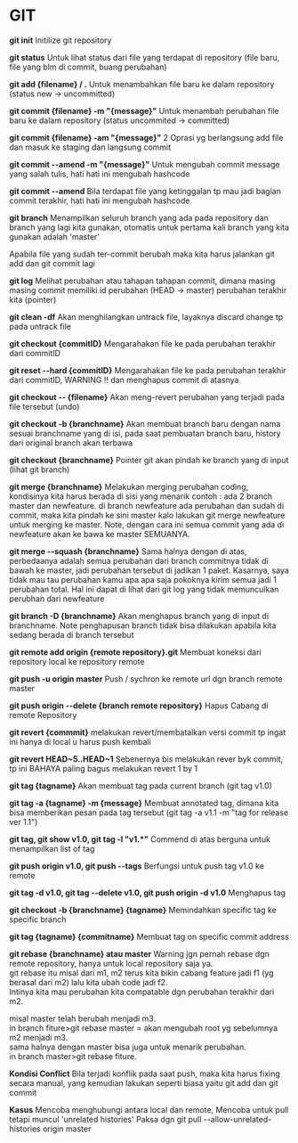 # GIT
<b>git init</b>
Initilize git repository

<b>git status</b>
Untuk lihat status dari file yang terdapat di repository (file baru, file yang blm di commit, buang perubahan)

<b>git add {filename} / .</b>
Untuk menambahkan file baru ke dalam repository (status new -> uncommitted)

<b> git commit {filename} -m "{message}"</b>
Untuk menambah perubahan file baru ke dalam repository (status uncommited -> committed)

<b> git commit {filename} -am "{message}"</b>
2 Oprasi yg berlangsung add file dan masuk ke staging dan langsung commit

<b> git commit --amend -m "{message}"</b>
Untuk mengubah commit message yang salah tulis, hati hati ini mengubah hashcode

<b> git commit --amend</b>
Bila terdapat file yang ketinggalan tp mau jadi bagian commit terakhir, hati hati ini mengubah hashcode

<b>git branch</b>
Menampilkan seluruh branch yang ada pada repository dan branch yang lagi kita gunakan, otomatis untuk pertama kali branch yang kita gunakan adalah 'master'

Apabila file yang sudah ter-commit berubah maka kita harus jalankan git add dan git commit lagi

<b>git log</b>
Melihat perubahan atau tahapan tahapan commit, dimana masing masing commit memiliki id perubahan
(HEAD -> master) perubahan terakhir kita (pointer)

<b>git clean -df</b>
Akan menghilangkan untrack file, layaknya discard change tp pada untrack file

<b>git checkout {commitID}</b>
Mengarahakan file ke pada perubahan terakhir dari commitID

<b>git reset --hard {commitID}</b>
Mengarahakan file ke pada perubahan terakhir dari commitID, WARNING !! dan menghapus commit di atasnya

<b>git checkout -- {filename}</b>
Akan meng-revert perubahan yang terjadi pada file tersebut (undo)

<b>git checkout -b {branchname}</b>
Akan membuat branch baru dengan nama sesuai branchname yang di isi, pada saat pembuatan branch baru, history dari original branch akan terbawa

<b>git checkout {branchname}</b>
Pointer git akan pindah ke branch yang di input (lihat git branch)

<b>git merge {branchname}</b>
Melakukan merging perubahan coding, kondisinya kita harus berada di sisi yang menarik
contoh : ada 2 branch master dan newfeature. di branch newfeature ada perubahan dan sudah di commit, maka kita pindah ke sini master kalo lakukan git merge newfeature untuk merging ke master. Note, dengan cara ini semua commit yang ada di newfeature akan ke bawa ke master SEMUANYA.

<b>git merge --squash {branchname}</b>
Sama halnya dengan di atas, perbedaanya adalah semua perubahan dari branch commitnya tidak di bawah ke master, jadi perubahan tersebut di jadikan 1 paket. Kasarnya, saya tidak mau tau perubahan kamu apa apa saja pokoknya kirim semua jadi 1 perubahan total. Hal ini dapat di lihat dari git log yang tidak memunculkan perubhan dari newfeature

<b>git branch -D {branchname}</b>
Akan menghapus branch yang di input di branchname. Note penghapusan branch tidak bisa dilakukan apabila kita sedang berada di branch tersebut

<b>git remote add origin {remote repository}.git</b>
Membuat koneksi dari repository local ke repository remote

<b>git push -u origin master</b>
Push / sychron ke remote url dgn branch remote master

<b>git push origin --delete {branch remote repository}</b>
Hapus Cabang di remote Repository

<b>git revert {commmit}</b>
melakukan revert/membatalkan versi commit tp ingat ini hanya di local u harus push kembali

<b>git revert HEAD~5..HEAD~1</b>
Sebenernya bis melakukan rever byk commit, tp ini BAHAYA paling bagus melakukan revert 1 by 1

<b>git tag {tagname}</b>
Akan membuat tag pada current branch (git tag v1.0)

<b>git tag -a {tagname} -m {message}</b>
Membuat annotated tag, dimana kita bisa memberikan pesan pada tag tersebut (git tag -a v1.1 -m "tag for release ver 1.1")

<b>git tag, git show v1.0, git tag -l "v1.*"</b>
Commend di atas berguna untuk menampilkan list of tag

<b>git push origin v1.0, git push --tags</b>
Berfungsi untuk push tag v1.0 ke remote 

<b>git tag -d v1.0, git tag --delete v1.0, git push origin -d v1.0</b>
Menghapus tag 

<b>git checkout -b {branchname} {tagname}</b>
Memindahkan specific tag ke specific branch

<b>git tag {tagname} {commitname}</b>
Membuat tag on specific commit address

<b>git rebase {branchname} atau master</b>
Warning jgn pernah rebase dgn remote repository, hanya untuk local repository saja ya.</br>
git rebase itu misal dari m1, m2 terus kita bikin cabang feature jadi f1 (yg berasal dari m2) lalu kita ubah code jadi f2. </br>
Intinya kita mau perubahan kita compatable dgn perubahan terakhir dari m2.</br>

misal master telah berubah menjadi m3.</br>
in branch fiture>git rebase master = akan mengubah root yg sebelumnya m2 menjadi m3.</br>
sama halnya dengan master bisa juga untuk menarik perubahan.</br>
in branch master>git rebase fiture.</br>

<b>Kondisi Conflict</b>
Bila terjadi konflik pada saat push, maka kita harus fixing secara manual, yang kemudian lakukan seperti biasa yaitu git add dan git commit

<b>Kasus</b>
Mencoba menghubungi antara local dan remote, Mencoba untuk pull tetapi muncul 'unrelated histories'</b>
Paksa dgn git pull --allow-unrelated-histories origin master
